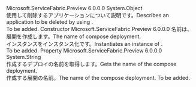 <Type Name="DeleteComposeDeploymentDescription" FullName="Microsoft.ServiceFabric.Preview.Client.Description.DeleteComposeDeploymentDescription">
  <TypeSignature Language="C#" Value="public sealed class DeleteComposeDeploymentDescription" />
  <TypeSignature Language="ILAsm" Value=".class public auto ansi sealed beforefieldinit DeleteComposeDeploymentDescription extends System.Object" />
  <TypeSignature Language="DocId" Value="T:Microsoft.ServiceFabric.Preview.Client.Description.DeleteComposeDeploymentDescription" />
  <TypeSignature Language="VB.NET" Value="Public NotInheritable Class DeleteComposeDeploymentDescription" />
  <TypeSignature Language="F#" Value="type DeleteComposeDeploymentDescription = class" />
  <AssemblyInfo>
    <AssemblyName>Microsoft.ServiceFabric.Preview</AssemblyName>
    <AssemblyVersion>6.0.0.0</AssemblyVersion>
  </AssemblyInfo>
  <Base>
    <BaseTypeName>System.Object</BaseTypeName>
  </Base>
  <Interfaces />
  <Docs>
    <summary>
      <para><span data-ttu-id="c3d50-101">使用して削除するアプリケーションについて説明<see cref="M:System.Fabric.FabricClient.ComposeDeploymentClient.DeleteComposeDeploymentWrapperAsync(System.Fabric.Description.DeleteComposeDeploymentDescriptionWrapper,System.TimeSpan,System.Threading.CancellationToken)" />です。</span><span class="sxs-lookup"><span data-stu-id="c3d50-101">Describes an application to be deleted by using <see cref="M:System.Fabric.FabricClient.ComposeDeploymentClient.DeleteComposeDeploymentWrapperAsync(System.Fabric.Description.DeleteComposeDeploymentDescriptionWrapper,System.TimeSpan,System.Threading.CancellationToken)" />.</span></span></para>
    </summary>
    <remarks>To be added.</remarks>
  </Docs>
  <Members>
    <Member MemberName=".ctor">
      <MemberSignature Language="C#" Value="public DeleteComposeDeploymentDescription (string deploymentName);" />
      <MemberSignature Language="ILAsm" Value=".method public hidebysig specialname rtspecialname instance void .ctor(string deploymentName) cil managed" />
      <MemberSignature Language="DocId" Value="M:Microsoft.ServiceFabric.Preview.Client.Description.DeleteComposeDeploymentDescription.#ctor(System.String)" />
      <MemberSignature Language="VB.NET" Value="Public Sub New (deploymentName As String)" />
      <MemberSignature Language="F#" Value="new Microsoft.ServiceFabric.Preview.Client.Description.DeleteComposeDeploymentDescription : string -&gt; Microsoft.ServiceFabric.Preview.Client.Description.DeleteComposeDeploymentDescription" Usage="new Microsoft.ServiceFabric.Preview.Client.Description.DeleteComposeDeploymentDescription deploymentName" />
      <MemberType>Constructor</MemberType>
      <AssemblyInfo>
        <AssemblyName>Microsoft.ServiceFabric.Preview</AssemblyName>
        <AssemblyVersion>6.0.0.0</AssemblyVersion>
      </AssemblyInfo>
      <Parameters>
        <Parameter Name="deploymentName" Type="System.String" />
      </Parameters>
      <Docs>
        <param name="deploymentName">
          <para><span data-ttu-id="c3d50-102">名前は、展開を作成します。</span><span class="sxs-lookup"><span data-stu-id="c3d50-102">The name of compose deployment.</span></span></para>
        </param>
        <summary>
          <para><span data-ttu-id="c3d50-103">インスタンスをインスタンス化<see cref="T:Microsoft.ServiceFabric.Preview.Client.Description.DeleteComposeDeploymentDescription" />です。</span><span class="sxs-lookup"><span data-stu-id="c3d50-103">Instantiates an instance of <see cref="T:Microsoft.ServiceFabric.Preview.Client.Description.DeleteComposeDeploymentDescription" />.</span></span> </para>
        </summary>
        <remarks>To be added.</remarks>
      </Docs>
    </Member>
    <Member MemberName="DeploymentName">
      <MemberSignature Language="C#" Value="public string DeploymentName { get; set; }" />
      <MemberSignature Language="ILAsm" Value=".property instance string DeploymentName" />
      <MemberSignature Language="DocId" Value="P:Microsoft.ServiceFabric.Preview.Client.Description.DeleteComposeDeploymentDescription.DeploymentName" />
      <MemberSignature Language="VB.NET" Value="Public Property DeploymentName As String" />
      <MemberSignature Language="F#" Value="member this.DeploymentName : string with get, set" Usage="Microsoft.ServiceFabric.Preview.Client.Description.DeleteComposeDeploymentDescription.DeploymentName" />
      <MemberType>Property</MemberType>
      <AssemblyInfo>
        <AssemblyName>Microsoft.ServiceFabric.Preview</AssemblyName>
        <AssemblyVersion>6.0.0.0</AssemblyVersion>
      </AssemblyInfo>
      <ReturnValue>
        <ReturnType>System.String</ReturnType>
      </ReturnValue>
      <Docs>
        <summary>
          <para><span data-ttu-id="c3d50-104">作成するデプロイの名前を取得します。</span><span class="sxs-lookup"><span data-stu-id="c3d50-104">Gets the name of the compose deployment.</span></span></para>
        </summary>
        <value>
          <para><span data-ttu-id="c3d50-105">作成する展開の名前。</span><span class="sxs-lookup"><span data-stu-id="c3d50-105">The name of the compose deployment.</span></span></para>
        </value>
        <remarks>To be added.</remarks>
      </Docs>
    </Member>
  </Members>
</Type>